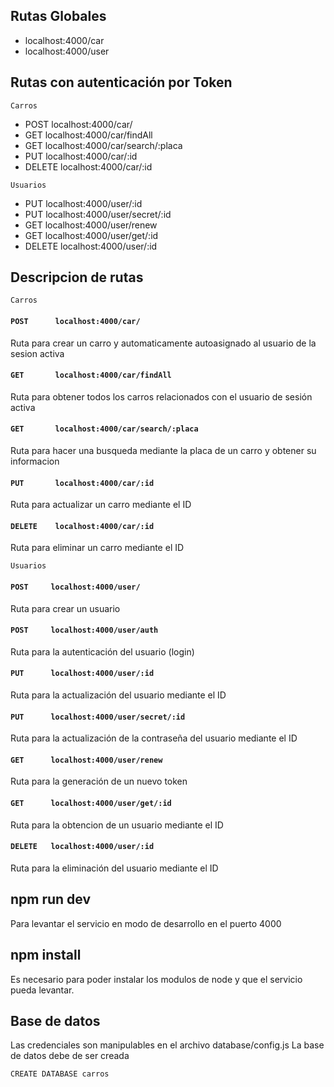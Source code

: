 
## Rutas Globales

- localhost:4000/car
- localhost:4000/user

## Rutas con autenticación por Token
```
Carros
```
- POST      localhost:4000/car/
- GET       localhost:4000/car/findAll
- GET       localhost:4000/car/search/:placa
- PUT       localhost:4000/car/:id
- DELETE    localhost:4000/car/:id

```
Usuarios
```

- PUT      localhost:4000/user/:id 
- PUT      localhost:4000/user/secret/:id 
- GET      localhost:4000/user/renew
- GET      localhost:4000/user/get/:id
- DELETE   localhost:4000/user/:id

## Descripcion de rutas

```
Carros
```
#### `POST      localhost:4000/car/`
Ruta para crear un carro y automaticamente autoasignado al usuario de la sesion activa
#### `GET       localhost:4000/car/findAll`
Ruta para obtener todos los carros relacionados con el usuario de sesión activa
#### `GET       localhost:4000/car/search/:placa`
Ruta para hacer una busqueda mediante la placa de un carro y obtener su informacion
#### `PUT       localhost:4000/car/:id`
Ruta para actualizar un carro mediante el ID
#### `DELETE    localhost:4000/car/:id`
Ruta para eliminar un carro mediante el ID

```
Usuarios
```

#### `POST     localhost:4000/user/`
Ruta para crear un usuario
#### `POST     localhost:4000/user/auth`
Ruta para la autenticación del usuario (login)
#### `PUT      localhost:4000/user/:id` 
Ruta para la actualización del usuario mediante el ID
#### `PUT      localhost:4000/user/secret/:id`
Ruta para la actualización de la contraseña del usuario mediante el ID
#### `GET      localhost:4000/user/renew`
Ruta para la generación de un nuevo token
#### `GET      localhost:4000/user/get/:id`
Ruta para la obtencion de un usuario mediante el ID
#### `DELETE   localhost:4000/user/:id`
Ruta para la eliminación del usuario mediante el ID



## npm run dev
Para levantar el servicio en modo de desarrollo en el puerto 4000

## npm install
Es necesario para poder instalar los modulos de node y que el servicio pueda levantar.

## Base de datos
Las credenciales son manipulables en el archivo database/config.js
La base de datos debe de ser creada
```
CREATE DATABASE carros
```


